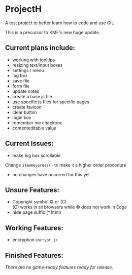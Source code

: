 # ProjectH
A test project to better learn how to code and use Git.

This is a precursor to KMF's new huge update.

## Current plans include:
- working with tooltips
- resizing text/input boxes
- settings / menu
- log box
- save file
- form file
- update notes
- create a base js file
- use specific js files for specific pages
- create favicon
- clear button
- login box
- remember me checkbox
- contenteditable value

## Current Issues:

- make log box scrollable

Change `itemKeypress()` to make it a higher order procedure
- no changes have occurred for this yet

## Unsure Features:
- Copyright symbol © or (C).  
(C) works in all browsers while © does not work in Edge
- hide page suffix (\*.html)

## Working Features:
- encryption `encrypt.js`

## Finished Features:

*There are no game-ready features ready for release.*